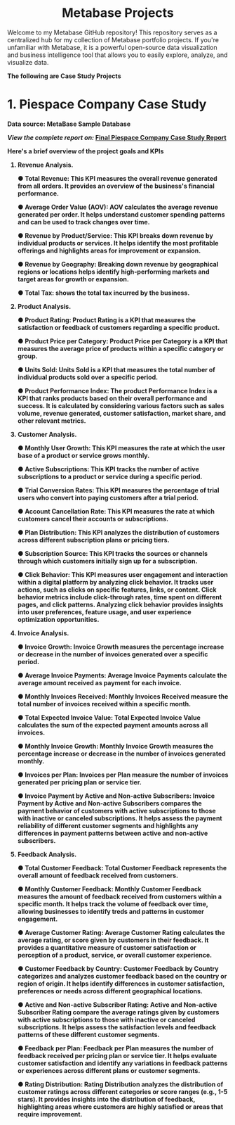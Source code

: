<h1 align="center">
  Metabase Projects
</h1

<p align="center">Welcome to my Metabase GitHub repository! This repository serves as a centralized hub for my collection of Metabase portfolio projects. If you're unfamiliar with Metabase, it is a powerful open-source data visualization and business intelligence tool that allows you to easily explore, analyze, and visualize data.</p>



<b>The following are Case Study Projects</b>
# 1. Piespace Company Case Study
<b>Data source<b>: MetaBase Sample Database
  
  *View the complete report on:* **[Final Piespace Company Case Study Report](https://github.com/martinkilombe/MetaBase-Projects/blob/main/Piespace%20Company%20Case%20Study/Final%20Piespace%20Company%20Case%20Study%20Report%20.pdf)**<br />




Here's a brief overview of the project goals and KPIs

  1. Revenue Analysis. 
  
        ● Total Revenue: This KPI measures the overall revenue generated from all orders. It provides an overview of the business's financial performance.

        ●	Average Order Value (AOV): AOV calculates the average revenue generated per order. It helps understand customer spending patterns and can be used to track changes over time.

        ●	Revenue by Product/Service: This KPI breaks down revenue by individual products or services. It helps identify the most profitable offerings and highlights areas for improvement or expansion.

        ●	Revenue by Geography: Breaking down revenue by geographical regions or locations helps identify high-performing markets and target areas for growth or expansion.

        ●	Total Tax: shows the total tax incurred by the business.


  2.  Product Analysis. 
  
        ● Product Rating: Product Rating is a KPI that measures the satisfaction or feedback of customers regarding a specific product. 

        ●	Product Price per Category: Product Price per Category is a KPI that measures the average price of products within a specific category or group. 

        ●	Units Sold: Units Sold is a KPI that measures the total number of individual products sold over a specific period. 

        ●	Product Performance Index: The product Performance Index is a KPI that ranks products based on their overall performance and success. It is calculated by considering various factors such as sales volume, revenue generated, customer satisfaction, market share, and other relevant metrics. 
    
  3.  Customer Analysis.  
  
        ●	Monthly User Growth: This KPI measures the rate at which the user base of a product or service grows monthly. 

        ●	Active Subscriptions: This KPI tracks the number of active subscriptions to a product or service during a specific period. 

        ●	Trial Conversion Rates: This KPI measures the percentage of trial users who convert into paying customers after a trial period.

        ●	Account Cancellation Rate: This KPI measures the rate at which customers cancel their accounts or subscriptions. 

        ●	Plan Distribution: This KPI analyzes the distribution of customers across different subscription plans or pricing tiers. 

        ●	Subscription Source: This KPI tracks the sources or channels through which customers initially sign up for a subscription. 

        ●	Click Behavior: This KPI measures user engagement and interaction within a digital platform by analyzing click behavior. It tracks user actions, such as clicks on specific features, links, or content. Click behavior metrics include click-through rates, time spent on different pages, and click patterns. Analyzing click behavior provides insights into user preferences, feature usage, and user experience optimization opportunities.
  
  4. Invoice Analysis. 
  
        ●	Invoice Growth: Invoice Growth measures the percentage increase or decrease in the number of invoices generated over a specific period. 

        ●	Average Invoice Payments: Average Invoice Payments calculate the average amount received as payment for each invoice. 

        ●	Monthly Invoices Received: Monthly Invoices Received measure the total number of invoices received within a specific month. 

        ●	Total Expected Invoice Value: Total Expected Invoice Value calculates the sum of the expected payment amounts across all invoices. 

        ●	Monthly Invoice Growth: Monthly Invoice Growth measures the percentage increase or decrease in the number of invoices generated monthly.

        ●	Invoices per Plan: Invoices per Plan measure the number of invoices generated per pricing plan or service tier.

        ●	Invoice Payment by Active and Non-active Subscribers: Invoice Payment by Active and Non-active Subscribers compares the payment behavior of customers with active subscriptions to those with inactive or canceled subscriptions. It helps assess the payment reliability of different customer segments and highlights any differences in payment patterns between active and non-active subscribers.

  5. Feedback Analysis.
        
        ●	Total Customer Feedback: Total Customer Feedback represents the overall amount of feedback received from customers. 

        ●	Monthly Customer Feedback: Monthly Customer Feedback measures the amount of feedback received from customers within a specific month. It helps track the volume of feedback over time, allowing businesses to               identify treds and patterns in customer engagement.

        ●	Average Customer Rating: Average Customer Rating calculates the average rating, or score given by customers in their feedback. It provides a quantitative measure of customer satisfaction or perception of a               product, service, or overall customer experience.

        ●	Customer Feedback by Country: Customer Feedback by Country categorizes and analyzes customer feedback based on the country or region of origin. It helps identify differences in customer satisfaction,         preferences or needs across different geographical locations.

        ●	Active and Non-active Subscriber Rating: Active and Non-active Subscriber Rating compare the average ratings given by customers with active subscriptions to those with inactive or canceled subscriptions. It        helps assess the satisfaction levels and feedback patterns of these different customer segments.

        ●	Feedback per Plan: Feedback per Plan measures the number of feedback received per pricing plan or service tier. It helps evaluate customer satisfaction and identify any variations in feedback patterns or     experiences across different plans or customer segments.

        ●	Rating Distribution: Rating Distribution analyzes the distribution of customer ratings across different categories or score ranges (e.g., 1-5 stars). It provides insights into the distribution of feedback, highlighting areas where customers are highly satisfied or areas that require improvement.


